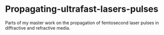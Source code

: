 # Propagating-ultrafast-lasers-pulses
Parts of my master work on the propagation of femtosecond laser pulses in diffractive and refractive media.
